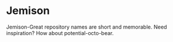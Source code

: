 Jemison
=======

Jemison-Great repository names are short and memorable. Need inspiration? How about potential-octo-bear.
